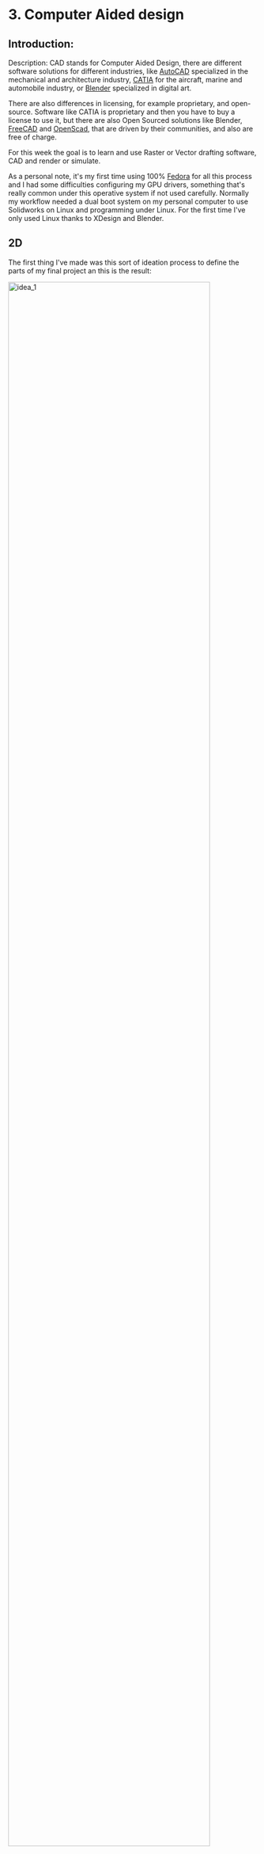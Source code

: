 # 3. Computer Aided design

## Introduction:

Description: CAD stands for Computer Aided Design, there are different software solutions for different industries, like [AutoCAD](https://www.autodesk.com/products/autocad/overview?term=1-YEAR&support=null) specialized in the mechanical and architecture industry, [CATIA](https://www.3ds.com/products-services/catia/) for the aircraft, marine and automobile industry, or [Blender](https://www.blender.org/) specialized in digital art.

There are also differences in licensing, for example proprietary, and open-source. Software like CATIA is proprietary and then you have to buy a license to use it, but there are also Open Sourced solutions like Blender, [FreeCAD](https://www.freecadweb.org/) and [OpenScad](https://www.openscad.org/), that are driven by their communities, and also are free of charge.

For this week the goal is to learn and use Raster or Vector drafting software, CAD and render or simulate.

As a personal note, it's my first time using 100% [Fedora](https://getfedora.org/) for all this process and I had some difficulties configuring my GPU drivers, something that's really common under this operative system if not used carefully. Normally my workflow needed a dual boot system on my personal computer to use Solidworks on Linux and programming under Linux. For the first time I've only used Linux thanks to XDesign and Blender.


## 2D


The first thing I've made was this sort of ideation process to define the parts of my final project an this is the result:

<img src="../../images/week03/sketch_1.jpg" alt="idea_1" width="90%"/>

 As my Photo is a bit Pixelated, I've used InkScape to make a vectorized version and then compressed it again as a JPG image:

<img src="../../images/week03/postit.jpg" alt="idea_1" width="90%"/>



### Measuring objects:

I gave myself the challenge to draw one of the earrings used for Cow identification in the experimental farm of [unilasalle](https://www.unilasalle.fr/):

<img src="../../images/week03/photo_0.jpg" alt="photo_0" width="45%"/>
<img src="../../images/week03/photo_1.jpg" alt="photo_1" width="45%"/>



### Image compression and improvement with Gimp:

I took some photos and screen captures for this and sometimes I had too use [Gimp](https://www.gimp.org/) to crop, scale and compress all images shown for this assignment page.

To crop the images I used the Selection tool and then the crop to selection tool under the Image menu in the toolbar.

<img src="../../images/week03/inkscape_1.jpg" alt="photo_0" width="45%"/>
<img src="../../images/week03/inkscape_2.jpg" alt="photo_0" width="45%"/>

To improve contrast and color of images, you just need to use options under the Filters menu in the toolbar.

<img src="../../images/week03/inkscape_3.jpg" alt="photo_0" width="45%"/>
<img src="../../images/week03/inkscape_4.jpg" alt="photo_0" width="45%"/>


## InkScape illustration:

### Draft process

<img src="../../images/week03/inkscape_illustration_1.jpg" alt="photo_0" width="45%"/>
<img src="../../images/week03/inkscape_illustration_2.jpg" alt="photo_0" width="45%"/>



### Result

<img src="../../images/week03/inkscape_earring_fr27.png" alt="photo_0" width="90%"/>

## 3D

### Xdesign:

Review:

I've learned Xdesign and I found it very complicated at first even as a Solidworks user. My main OS is Linux and I've made this list to make Xdesign work fluid and efficiently.

Linux recommendations:
Chromium works better than Firefox.
Activate Hardware acceleration.
Force hardware GPU use.*

*For Nvidia Nouveau drivers use:
```
DRI_PRIME=1 chromium-browser
```

*For Nvidia propietary drivers, use Bumblebee:

```
optirun chromium-browser
```



### 3D modeling:

There are some basic operations for 3D modeling:

#### Linear

<ol>
<li>2D Drafting for sketching.</li>
<li>Linear region extrusion.</li>
<li>Linear region extraction.</li>
<li>One axis profile revolution.</li>
<li>Parametric scaling.</li>
</ol>

I've used all this to produce the model shown:

<img src="../../images/week03/xdesign_2.jpg" alt="drawing" width="90%"/>
<img src="../../images/week03/xdesign_4.jpg" alt="drawing" width="90%"/>
<img src="../../images/week03/xdesign_5.jpg" alt="drawing" width="90%"/>

In order to used

### Model video:

<figure class="video_container">
  <video controls="true" allowfullscreen="true">
    <source src="../../images/week03/xdesign_video.mp4" type="video/mp4">
  </video>
</figure>



### Photo capture:

<img src="../../images/week03/xdesign_render.jpg" alt="drawing" width="90%"/>



### Assembly:

<figure class="video_container">
  <video controls="true" allowfullscreen="true">
    <source src="../../images/week03/xdesign_assembly.mp4" type="video/mp4">
  </video>
</figure>

[Download 3DXML](../../files_for_projects/earring_fr27.3dxml)

[Download from XDesign. Note: You need a 3dexperience account.](https://eu1-ifwe.3dexperience.3ds.com/#app:X3DDRIV_AP/content:driveId=R1132100766590&contentId=C0CC36E6092700006020334C00074EA0&contentType=file)





## 3D modeling with FreeCad:

<img src="../../images/week03/freecad_1.jpeg" alt="drawing" width="90%"/>
<img src="../../images/week03/freecad_2.jpeg" alt="drawing" width="90%"/>



## 3D modeling with Blender:

<img src="../../images/week03/blender_1.jpg" alt="drawing" width="90%"/>
<img src="../../images/week03/blender_2.jpg" alt="drawing" width="90%"/>

[Download Blender files](../../files/week03/blender_fabacademy.zip)

## Render with blender

<img src="../../images/week03/blender_render.jpg" alt="drawing" width="90%"/>

<img src="../../images/week03/blender_render_2.jpg" alt="drawing" width="90%"/>

## 3D modeling with OpenScad:

```
Some_Code.scad


```

![Capture_7, code]()
![Capture_8, code_python]()
